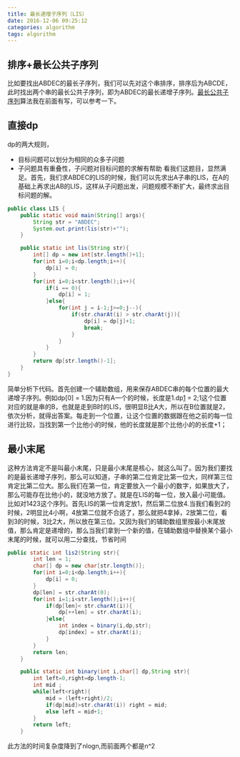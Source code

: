 ```yaml
---
title: 最长递增子序列（LIS）
date: 2016-12-06 09:25:12
categories: algorithm
tags: algorithm
---
```

## 排序+最长公共子序列
比如要找出ABDEC的最长子序列，我们可以先对这个串排序，排序后为ABCDE，此时找出两个串的最长公共子序列，即为ABDEC的最长递增子序列。[最长公共子序列][1]算法我在前面有写，可以参考一下。
## 直接dp
dp的两大规则，
* 目标问题可以划分为相同的众多子问题
* 子问题具有重叠性，子问题对目标问题的求解有帮助
看我们这题目，显然满足。首先，我们求ABDEC的LIS的时候，我们可以先求出A子串的LIS，在A的基础上再求出AB的LIS，这样从子问题出发，问题规模不断扩大，最终求出目标问题的解。
```java
public class LIS {
    public static void main(String[] args){
        String str = "ABDEC";
        System.out.print(lis(str)+"");
    }

    public static int lis(String str){
        int[] dp = new int[str.length()+1];
        for(int i=0;i<dp.length;i++){
            dp[i] = 0;
        }
        for(int i=0;i<str.length();i++){
            if(i == 0){
                dp[i] = 1;
            }else{
                for(int j = i-1;j>=0;j--){
                    if(str.charAt(i) > str.charAt(j)){
                        dp[i] = dp[j]+1;
                        break;
                    }
                }
            }
        }
        return dp[str.length()-1];
    }
}
```
简单分析下代码。首先创建一个辅助数组，用来保存ABDEC串的每个位置的最大递增子序列。例如dp[0] = 1.因为只有A一个的时候，长度是1.dp[1] = 2;1这个位置对应的就是串的B，也就是走到B时的LIS，很明显B比A大，所以在B位置就是2，依次分析，就得出答案。每走到一个位置，让这个位置的数据跟在他之前的每一位进行比较，当找到第一个比他小的时候，他的长度就是那个比他小的的长度+1；
## 最小末尾
这种方法肯定不是叫最小末尾，只是最小末尾是核心，就这么叫了。因为我们要找的是最长递增子序列，那么可以知道，子串的第二位肯定比第一位大，同样第三位肯定比第二位大。那么我们在第一位，肯定要放入一个最小的数字，如果放大了，那么可能存在比他小的，就没地方放了。就是在LIS的每一位，放入最小可能值。比如对1423这个序列。首先LIS的第一位肯定放1，然后第二位放4.当我们看到2的时候，2明显比4小啊，4放第二位就不合适了，那么就把4拿掉，2放第二位，看到3的时候，3比2大，所以放在第三位。又因为我们的辅助数组里按最小末尾放值，那么肯定是递增的，那么当我们拿到一个新的值，在辅助数组中替换某个最小末尾的时候，就可以用二分查找，节省时间
```java
public static int lis2(String str){
        int len = 1;
        char[] dp = new char[str.length()];
        for(int i=0;i<dp.length;i++){
            dp[i] = 0;
        }
        dp[len] = str.charAt(0);
        for(int i=1;i<str.length();i++){
            if(dp[len]< str.charAt(i)){
                dp[++len] = str.charAt(i);
            }else{
                int index = binary(i,dp,str);
                dp[index] = str.charAt(i);
            }
        }
        return len;
    }

    public static int binary(int i,char[] dp,String str){
        int left=0,right=dp.length-1;
        int mid ;
        while(left<right){
            mid = (left+right)/2;
            if(dp[mid]>str.charAt(i)) right = mid;
            else left = mid+1;
        }
        return left;
    }
```
此方法的时间复杂度降到了nlogn,而前面两个都是n^2




[1]: https://geekzw.github.io/2016/12/05/最长递增子序列（LIS）/